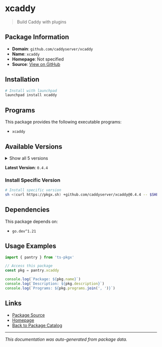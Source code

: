 # xcaddy

> Build Caddy with plugins

## Package Information

- **Domain**: `github.com/caddyserver/xcaddy`
- **Name**: `xcaddy`
- **Homepage**: Not specified
- **Source**: [View on GitHub](https://github.com/pkgxdev/pantry/tree/main/projects/github.com/caddyserver/xcaddy/package.yml)

## Installation

```bash
# Install with launchpad
launchpad install xcaddy
```

## Programs

This package provides the following executable programs:

- `xcaddy`

## Available Versions

<details>
<summary>Show all 5 versions</summary>

- `0.4.4`, `0.4.2`, `0.4.1`, `0.4.0`, `0.3.5`

</details>

**Latest Version**: `0.4.4`

### Install Specific Version

```bash
# Install specific version
sh <(curl https://pkgx.sh) +github.com/caddyserver/xcaddy@0.4.4 -- $SHELL -i
```

## Dependencies

This package depends on:

- `go.dev^1.21`

## Usage Examples

```typescript
import { pantry } from 'ts-pkgx'

// Access this package
const pkg = pantry.xcaddy

console.log(`Package: ${pkg.name}`)
console.log(`Description: ${pkg.description}`)
console.log(`Programs: ${pkg.programs.join(', ')}`)
```

## Links

- [Package Source](https://github.com/pkgxdev/pantry/tree/main/projects/github.com/caddyserver/xcaddy/package.yml)
- [Homepage](#)
- [Back to Package Catalog](../package-catalog.md)

---

*This documentation was auto-generated from package data.*
